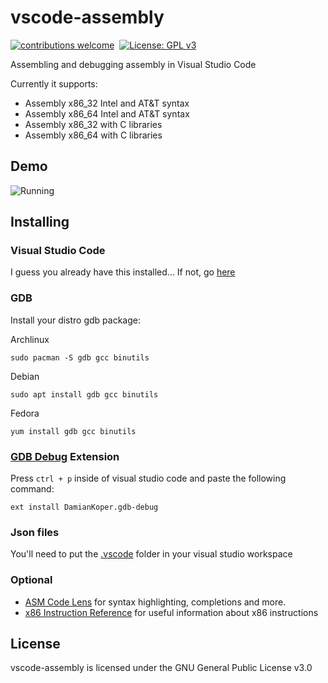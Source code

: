 # vscode-assembly
[![contributions welcome](https://img.shields.io/static/v1.svg?label=Contributions&message=Welcome&color=0059b3&style=flat-square)](https://github.com/newtonsart/visual-studio-assembly/blob/master/CONTRIBUTING.md)&nbsp;
[![License: GPL v3](https://img.shields.io/badge/License-GPLv3-blue.svg)](https://www.gnu.org/licenses/gpl-3.0)

Assembling and debugging assembly in Visual Studio Code

Currently it supports:
- Assembly x86_32 Intel and AT&T syntax
- Assembly x86_64 Intel and AT&T syntax
- Assembly x86_32 with C libraries
- Assembly x86_64 with C libraries

## Demo

![Running](https://raw.githubusercontent.com/newtonsart/vscode-assembly/master/vscode.png)

## Installing

### Visual Studio Code
I guess you already have this installed...
If not, go [here](https://visualstudio.microsoft.com/downloads/)
### GDB
Install your distro gdb package:

Archlinux
```
sudo pacman -S gdb gcc binutils
```
Debian
```
sudo apt install gdb gcc binutils
```
Fedora
```
yum install gdb gcc binutils
```
### [GDB Debug](https://marketplace.visualstudio.com/items?itemName=DamianKoper.gdb-debug&ssr=false#qna) Extension
Press ``ctrl + p`` inside of visual studio code and paste the following command:
```
ext install DamianKoper.gdb-debug
```
### Json files
You'll need to put the [.vscode](https://github.com/newtonsart/vscode-assembly/tree/master/.vscode) folder in your visual studio workspace

### Optional
- [ASM Code Lens](https://marketplace.visualstudio.com/items?itemName=maziac.asm-code-lens) for syntax highlighting, completions and more.
- [x86 Instruction Reference](https://marketplace.visualstudio.com/items?itemName=whiteout2.x86) for useful information about x86 instructions

## License

vscode-assembly is licensed under the GNU General Public License v3.0

